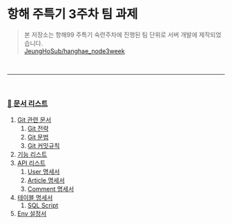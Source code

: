 # 항해 주특기 3주차 팀 과제

> 본 저장소는 항해99 주특기 숙련주차에 진행된 팀 단위로 서버 개발에 제작되었습니다.<br>
> [JeungHoSub/hanghae_node3week](https://github.com/JeungHoSub/hanghae_node3week)

<br><hr><br>

### [💌 문서 리스트](./docs/README.md)

1. [Git 관련 문서](./docs/git/README.md)
    1. [Git 전략](./docs/Git-%EC%A0%84%EB%9E%B5.md)
    2. [Git 문법](./docs/Git-%EB%AC%B8%EB%B2%95.md)
    3. [Git 커밋규칙](./docs/Git-%EC%BB%A4%EB%B0%8B%EA%B7%9C%EC%B9%99.md)
2. [기능 리스트](./docs/%EA%B8%B0%EB%8A%A5%20%EB%A6%AC%EC%8A%A4%ED%8A%B8.md)
3. [API 리스트](./docs/api/README.md)
    1. [User 명세서](./docs/api/user.md)
    2. [Article 명세서](./docs/api/article.md)
    3. [Comment 명세서](./docs/api/comment.md)
4. [테이블 명세서](./docs/sql/README.md)
    1. [SQL Script](./docs/sql/default.sql)
5. [Env 설정서](./docs/env/README.md)